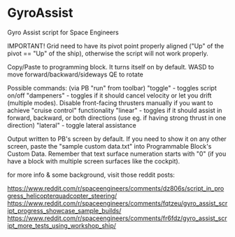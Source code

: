 # GyroAssist
Gyro Assist script for Space Engineers

IMPORTANT!
Grid need to have its pivot point properly aligned ("Up" of the pivot == "Up" of the ship), otherwise the script will not work properly.

Copy/Paste to programming block. It turns itself on by default.
WASD to move forward/backward/sideways
QE to rotate

Possible commands: (via PB "run" from toolbar)
"toggle" - toggles script on/off
"dampeners" - toggles if it should cancel velocity or let you drift (multiple modes). Disable front-facing thrusters manually if you want to achieve "cruise control" functionality
"linear" - toggles if it should assist in forward, backward, or both directions (use eg. if having strong thrust in one direction)
"lateral" - toggle lateral assistance

Output written to PB's screen by default. If you need to show it on any other screen, paste the "sample custom data.txt" into Programmable Block's Custom Data.
Remember that text surface numeration starts with "0" (if you have a block with multiple screen surfaces like the cockpit).

for more info & some background, visit those reddit posts:

https://www.reddit.com/r/spaceengineers/comments/dz806s/script_in_progress_helicopterquadcopter_steering/
https://www.reddit.com/r/spaceengineers/comments/fqtzeu/gyro_assist_script_progress_showcase_sample_builds/
https://www.reddit.com/r/spaceengineers/comments/fr6fdz/gyro_assist_script_more_tests_using_workshop_ship/
